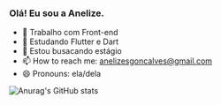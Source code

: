 ### Olá! Eu sou a Anelize.

- 🔭 Trabalho com Front-end
- 🌱 Estudando Flutter e Dart
- 🤔 Estou busacando estágio
- 📫 How to reach me: anelizesgoncalves@gmail.com
- 😄 Pronouns: ela/dela



![Anurag's GitHub stats](https://github-readme-stats.vercel.app/api?username=anuraghazra&show_icons=true&theme=dracula)
